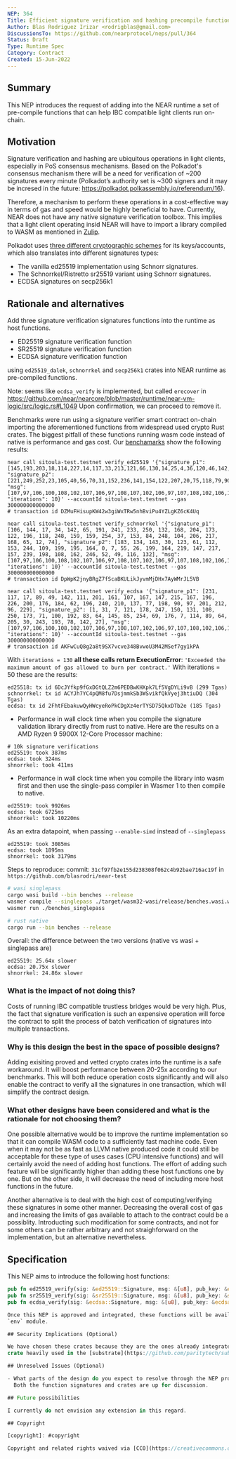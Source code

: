 ```yaml
---
NEP: 364
Title: Efficient signature verification and hashing precompile functions
Author: Blas Rodriguez Irizar <rodrigblas@gmail.com>
DiscussionsTo: https://github.com/nearprotocol/neps/pull/364
Status: Draft
Type: Runtime Spec
Category: Contract
Created: 15-Jun-2022
---
```


## Summary

This NEP introduces the request of adding into the NEAR runtime a set of pre-compile
functions that can help IBC compatible light clients run on-chain.

## Motivation

Signature verification and hashing are ubiquitous operations in light clients,
especially in PoS consensus mechanisms. Based on the Polkadot's consensus mechanism
there will be a need for verification of ~200 signatures every minute
(Polkadot’s authority set is ~300 signers and it may be incresed in the future: https://polkadot.polkassembly.io/referendum/16).

Therefore, a mechanism to perform these operations in a cost-effective way
in terms of gas and speed would be highly beneficial to have. Currently, NEAR does not have any native signature verification toolbox.
This implies that a light client operating insid NEAR will have to import a library
compiled to WASM as mentioned in [Zulip](https://near.zulipchat.com/#narrow/stream/295302-general/topic/light_client).

Polkadot uses [three different cryptographic schemes](https://wiki.polkadot.network/docs/learn-keys)
for its keys/accounts, which also translates into different signatures types:

- The vanilla ed25519 implementation using Schnorr signatures.
- The Schnorrkel/Ristretto sr25519 variant using Schnorr signatures.
- ECDSA signatures on secp256k1

## Rationale and alternatives

Add three signature verification signatures functions into the runtime as host functions.

- ED25519 signature verification function
- SR25519 signature verification function
- ECDSA signature verification function

using `ed25519_dalek`, `schnorrkel` and `secp256k1` crates into NEAR runtime as pre-compiled functions.

Note: seems like `ecdsa_verify` is implemented, but called `erecover` in https://github.com/near/nearcore/blob/master/runtime/near-vm-logic/src/logic.rs#L1049
Upon confirmation, we can proceed to remove it.

Benchmarks were run using a signature verifier smart contract on-chain importing the aforementioned functions from
widespread used crypto Rust crates. The biggest pitfall of these functions running wasm code instead of native
is performance and gas cost. Our [benchamarks](https://github.com/blasrodri/near-test) show the following results:

```log
near call sitoula-test.testnet verify_ed25519 '{"signature_p1": [145,193,203,18,114,227,14,117,33,213,121,66,130,14,25,4,36,120,46,142,226,215,7,66,122,112,97,30,249,135,61,165], "signature_p2": [221,249,252,23,105,40,56,70,31,152,236,141,154,122,207,20,75,118,79,90,168,6,221,122,213,29,126,196,216,104,191,6], "msg": [107,97,106,100,108,102,107,106,97,108,107,102,106,97,107,108,102,106,100,107,108,97,100,106,102,107,108,106,97,100,115,107], "iterations": 10}' --accountId sitoula-test.testnet --gas 300000000000000
# transaction id DZMuFHisupKW42w3giWxTRw5nhBviPu4YZLgKZ6cK4Uq

near call sitoula-test.testnet verify_schnorrkel '{"signature_p1": [106, 144, 17, 34, 142, 65, 191, 241, 233, 250, 132, 168, 204, 173, 122, 196, 118, 248, 159, 159, 254, 37, 153, 84, 248, 104, 206, 217, 168, 65, 12, 74], "signature_p2": [183, 134, 143, 30, 123, 61, 112, 153, 244, 109, 199, 195, 164, 0, 7, 55, 26, 199, 164, 219, 147, 217, 157, 239, 198, 108, 162, 246, 52, 49, 116, 132], "msg": [107,97,106,100,108,102,107,106,97,108,107,102,106,97,107,108,102,106,100,107,108,97,100,106,102,107,108,106,97,100,115,107], "iterations": 10}' --accountId sitoula-test.testnet --gas 300000000000000
# transaction id DpWpK2jnyBRgZ7fScaBKULikJyvmMjDHx7AyWMrJL5VB

near call sitoula-test.testnet verify_ecdsa '{"signature_p1": [231, 117, 17, 89, 49, 142, 111, 201, 161, 107, 167, 147, 215, 167, 196, 226, 200, 176, 184, 62, 196, 240, 210, 137, 77, 198, 90, 97, 201, 212, 96, 229], "signature_p2": [1, 31, 7, 121, 178, 247, 150, 131, 108, 250, 173, 71, 100, 192, 83, 64, 145, 85, 254, 69, 176, 7, 114, 89, 64, 205, 30, 243, 193, 78, 142, 27], "msg": [107,97,106,100,108,102,107,106,97,108,107,102,106,97,107,108,102,106,100,107,108,97,100,106,102,107,108,106,97,100,115,107], "iterations": 10}' --accountId sitoula-test.testnet --gas 300000000000000
# transaction id AKFwCuQ8g2a8t9SX7vcve348BvwoU3M42MSef7gy1kPA
```

With `iterations = 130` **all these calls return ExecutionError**: `'Exceeded the maximum amount of gas allowed to burn per contract.'`
With iterations = 50 these are the results:

```
ed25518: tx id 6DcJYfkp9fGxDGtQLZ2m6PEDBwKHXpk7Lf5VgDYLi9vB (299 Tgas)
schnorrkel: tx id ACYJh7YC4pQM8fu7DsjmmkSb3WSvikfQkVyej3htiuDQ (304 Tgas)
ecdsa: tx id 2FhtFEbakuwQyHWcyeRoPkCDgXz4erTYSD75QkxDTb2e (185 Tgas)
```

- Performance in wall clock time when you compile the signature validation library directly from rust to native.
  Here are the results on a AMD Ryzen 9 5900X 12-Core Processor machine:

```
# 10k signature verifications
ed25519: took 387ms
ecdsa: took 324ms
shnorrkel: took 411ms
```

- Performance in wall clock time when you compile the library into wasm first and then use the single-pass compiler in Wasmer 1 to then compile to native.

```
ed25519: took 9926ms
ecdsa: took 6725ms
shnorrkel: took 10220ms
```

As an extra datapoint, when passing `--enable-simd` instead of `--singlepass`

```
ed25519: took 3085ms
ecdsa: took 1895ms
shnorrkel: took 3179ms
```

Steps to reproduce:
commit: `31cf97fb2e155d238308f062c4b92bae716ac19f` in `https://github.com/blasrodri/near-test`

```sh
# wasi singlepass
cargo wasi build --bin benches --release
wasmer compile --singlepass ./target/wasm32-wasi/release/benches.wasi.wasm -o benches_singlepass
wasmer run ./benches_singlepass
```

```sh
# rust native
cargo run --bin benches --release
```

Overall: the difference between the two versions (native vs wasi + singlepass are)

```
ed25519: 25.64x slower
ecdsa: 20.75x slower
shnorrkel: 24.86x slower
```

### What is the impact of not doing this?

Costs of running IBC compatible trustless bridges would be very high. Plus, the fact that signature verification
is such an expensive operation will force the contract to split the process of batch verification of signatures
into multiple transactions.

### Why is this design the best in the space of possible designs?

Adding exisiting proved and vetted crypto crates into the runtime is a safe workaround. It will boost performance
between 20-25x according to our benchmarks. This will both reduce operation costs significantly and will also
enable the contract to verify all the signatures in one transaction, which will simplify the contract design.

### What other designs have been considered and what is the rationale for not choosing them?

One possible alternative would be to improve the runtime implementation so that it can compile WASM code to a sufficiently
fast machine code. Even when it may not be as fast as LLVM native produced code it could still be acceptable for
these type of uses cases (CPU intensive functions) and will certainly avoid the need of adding host functions.
The effort of adding such feature will be significantly higher than adding these host functions one by one.
But on the other side, it will decrease the need of including more host functions in the future.

Another alternative is to deal with the high cost of computing/verifying these signatures in some other manner.
Decreasing the overall cost of gas and increasing the limits of gas available to attach to the contract could be
a possiblity. Introducting such modification for some contracts, and not for some others can be rather arbitrary
and not straighforward on the implementation, but an alternative nevertheless.

## Specification

This NEP aims to introduce the following host functions:

```rust
pub fn ed25519_verify(sig: &ed25519::Signature, msg: &[u8], pub_key: &ed25519::Public) -> bool;
pub fn sr25519_verify(sig: &sr25519::Signature, msg: &[u8], pub_key: &sr25519::Public) -> bool;
pub fn ecdsa_verify(sig: &ecdsa::Signature, msg: &[u8], pub_key: &ecdsa::Public) -> bool;

Once this NEP is approved and integrated, these functions will be available in the `near_sdk` crate in the
`env` module.

## Security Implications (Optional)

We have chosen these crates because they are the ones already integrated in the [sp_io](https://docs.rs/sp-io/latest/sp_io/)
crate heavily used in the [substrate](https://github.com/paritytech/substrate) repository.

## Unresolved Issues (Optional)

- What parts of the design do you expect to resolve through the NEP process before this gets merged?
  Both the function signatures and crates are up for discussion.

## Future possibilities

I currently do not envision any extension in this regard.

## Copyright

[copyright]: #copyright

Copyright and related rights waived via [CC0](https://creativecommons.org/publicdomain/zero/1.0/).
```
